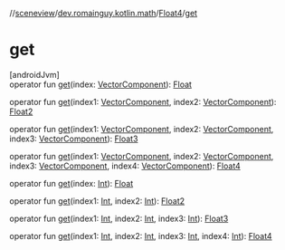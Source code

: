 //[sceneview](../../../index.md)/[dev.romainguy.kotlin.math](../index.md)/[Float4](index.md)/[get](get.md)

# get

[androidJvm]\
operator fun [get](get.md)(index: [VectorComponent](../-vector-component/index.md)): [Float](https://kotlinlang.org/api/latest/jvm/stdlib/kotlin/-float/index.html)

operator fun [get](get.md)(index1: [VectorComponent](../-vector-component/index.md), index2: [VectorComponent](../-vector-component/index.md)): [Float2](../-float2/index.md)

operator fun [get](get.md)(index1: [VectorComponent](../-vector-component/index.md), index2: [VectorComponent](../-vector-component/index.md), index3: [VectorComponent](../-vector-component/index.md)): [Float3](../-float3/index.md)

operator fun [get](get.md)(index1: [VectorComponent](../-vector-component/index.md), index2: [VectorComponent](../-vector-component/index.md), index3: [VectorComponent](../-vector-component/index.md), index4: [VectorComponent](../-vector-component/index.md)): [Float4](index.md)

operator fun [get](get.md)(index: [Int](https://kotlinlang.org/api/latest/jvm/stdlib/kotlin/-int/index.html)): [Float](https://kotlinlang.org/api/latest/jvm/stdlib/kotlin/-float/index.html)

operator fun [get](get.md)(index1: [Int](https://kotlinlang.org/api/latest/jvm/stdlib/kotlin/-int/index.html), index2: [Int](https://kotlinlang.org/api/latest/jvm/stdlib/kotlin/-int/index.html)): [Float2](../-float2/index.md)

operator fun [get](get.md)(index1: [Int](https://kotlinlang.org/api/latest/jvm/stdlib/kotlin/-int/index.html), index2: [Int](https://kotlinlang.org/api/latest/jvm/stdlib/kotlin/-int/index.html), index3: [Int](https://kotlinlang.org/api/latest/jvm/stdlib/kotlin/-int/index.html)): [Float3](../-float3/index.md)

operator fun [get](get.md)(index1: [Int](https://kotlinlang.org/api/latest/jvm/stdlib/kotlin/-int/index.html), index2: [Int](https://kotlinlang.org/api/latest/jvm/stdlib/kotlin/-int/index.html), index3: [Int](https://kotlinlang.org/api/latest/jvm/stdlib/kotlin/-int/index.html), index4: [Int](https://kotlinlang.org/api/latest/jvm/stdlib/kotlin/-int/index.html)): [Float4](index.md)
